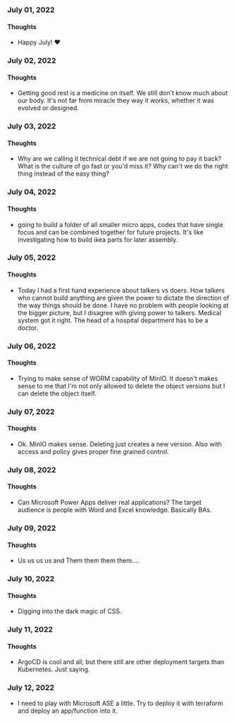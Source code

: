 ### July 01, 2022

#### Thoughts

- Happy July!  ❤

  



### July 02, 2022

#### Thoughts

- Getting good rest is a medicine on itself. We still don't know much about our body. It's not far from miracle they way it works, whether it was evolved or designed.



### July 03, 2022

#### Thoughts

- Why are we calling it technical debt if we are not going to pay it back? What is the culture of go fast or you'd miss it? Why can't we do the right thing instead of the easy thing?

  
### July 04, 2022

#### Thoughts

- going to build a folder of all smaller micro apps, codes that have single focus and can be combined together for future projects. It's like investigating how to build ikea parts for later assembly.
  
    

### July 05, 2022

#### Thoughts

- Today I had a first hand experience about talkers vs doers. How talkers who cannot build anything are given the power to dictate the direction of the way things should be done. I have no problem with people looking at the bigger picture, but I disagree with giving power to talkers. Medical system got it right. The head of a hospital department has to be a doctor. 

  

### July 06, 2022

#### Thoughts

- Trying to make sense of WORM capability of MinIO. It doesn't makes sense to me that I'm not only allowed to delete the object versions but I can delete the object itself.



### July 07, 2022

#### Thoughts

- Ok. MinIO makes sense. Deleting just creates a new version. Also with access and policy gives proper fine grained control.



### July 08, 2022

#### Thoughts

- Can Microsoft Power Apps deliver real applications? The target audience is people with Word and Excel knowledge. Basically BAs. 



### July 09, 2022

#### Thoughts

- Us us us us and Them them them them....



### July 10, 2022

#### Thoughts

- Digging into the dark magic of CSS.



### July 11, 2022

#### Thoughts

- ArgoCD is cool and all, but there still are other deployment targets than Kubernetes. Just saying.



### July 12, 2022

- I need to play with Microsoft ASE a little. Try to deploy it with terraform and deploy an app/function into it.
